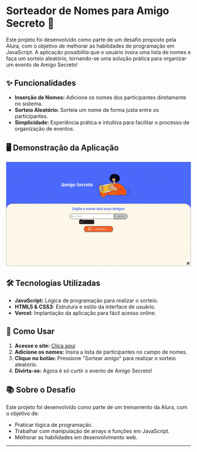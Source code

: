# Sorteador de Nomes para Amigo Secreto 🎁

Este projeto foi desenvolvido como parte de um desafio proposto pela Alura, com o objetivo de melhorar as habilidades de programação em JavaScript. A aplicação possibilita que o usuário insira uma lista de nomes e faça um sorteio aleatório, tornando-se uma solução prática para organizar um evento de Amigo Secreto!

## ✨ Funcionalidades

- **Inserção de Nomes:** Adicione os nomes dos participantes diretamente no sistema.
- **Sorteio Aleatório:** Sorteia um nome de forma justa entre os participantes.
- **Simplicidade:** Experiência prática e intuitiva para facilitar o processo de organização de eventos.

## 🖥️ Demonstração da Aplicação
![Demonstração da Aplicação](assets/gif.gif)

## 🛠️ Tecnologias Utilizadas

- **JavaScript:** Lógica de programação para realizar o sorteio.
- **HTML5 & CSS3:** Estrutura e estilo da interface de usuário.
- **Vercel:** Implantação da aplicação para fácil acesso online.

## 🚀 Como Usar

1. **Acesse o site:** [Clica aqui](https://amigo-secreto-virid-eight.vercel.app/)
2. **Adicione os nomes:** Insira a lista de participantes no campo de nomes.
3. **Clique no botão:** Pressione "Sortear amigo" para realizar o sorteio aleatório.
4. **Divirta-se:** Agora é só curtir o evento de Amigo Secreto!

## 📚 Sobre o Desafio

Este projeto foi desenvolvido como parte de um treinamento da Alura, com o objetivo de:

- Praticar lógica de programação.
- Trabalhar com manipulação de arrays e funções em JavaScript.
- Melhorar as habilidades em desenvolvimento web.

---
